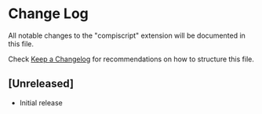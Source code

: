 # Change Log

All notable changes to the "compiscript" extension will be documented in this file.

Check [Keep a Changelog](http://keepachangelog.com/) for recommendations on how to structure this file.

## [Unreleased]

- Initial release